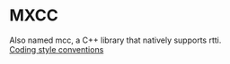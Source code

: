 # MXCC
Also named mcc, a C++ library that natively supports rtti.  
[Coding style conventions](./orther/code_style.md)